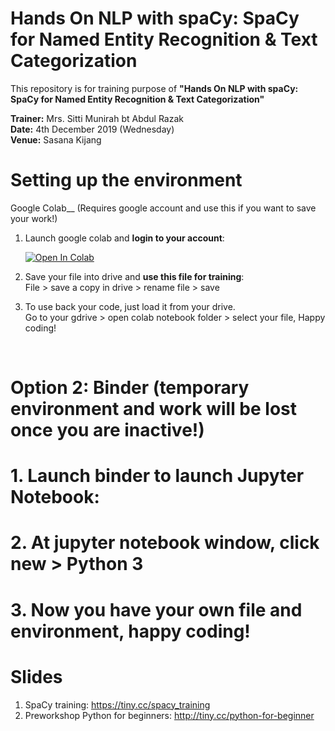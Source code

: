 # Hands On NLP with spaCy: SpaCy for Named Entity Recognition & Text Categorization

This repository is for training purpose of __"Hands On NLP with spaCy: SpaCy for Named Entity Recognition & Text Categorization"__

__Trainer:__ Mrs. Sitti Munirah bt Abdul Razak
<br>__Date:__ 4th December 2019 (Wednesday)
<br>__Venue:__ Sasana Kijang

# Setting up the environment 
Google Colab__ (Requires google account and use this if you want to save your work!)

1. Launch google colab and __login to your account__:

    [![Open In Colab](https://colab.research.google.com/assets/colab-badge.svg)](https://colab.research.google.com/github/sittimunirahar/nlp-training/blob/master/untitled.ipynb)

2. Save your file into drive and **use this file for training**: 
   <br>File > save a copy in drive > rename file > save
3. To use back your code, just load it from your drive. 
   <br>Go to your gdrive > open colab notebook folder > select your file, Happy coding!

<br>

# __Option 2: Binder__ (temporary environment and work will be lost once you are inactive!)

# 1. Launch binder to launch Jupyter Notebook:

# 2. At jupyter notebook window, click new > Python 3 
# 3. Now you have your own file and environment, happy coding!

# Slides
1. SpaCy training: https://tiny.cc/spacy_training
2. Preworkshop Python for beginners: http://tiny.cc/python-for-beginner
